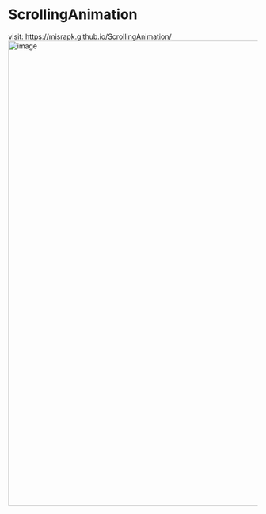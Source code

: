 # ScrollingAnimation
visit: https://misrapk.github.io/ScrollingAnimation/
<img width="940" alt="image" src="https://github.com/misrapk/ScrollingAnimation/assets/46857249/e8daa03d-44e2-44f0-94bc-ab823838aa81">
